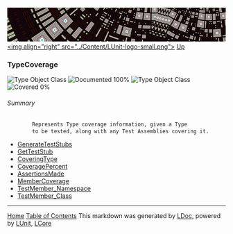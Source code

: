 ![](../Content/LUnit-banner-small.png "")
[&lt;img align=&quot;right&quot; src=&quot;../Content/LUnit-logo-small.png&quot;&gt;](../../README.md)
[Up](../LUnit.md)
### TypeCoverage
![Type Object Class](http://b.repl.ca/v1/Type-Object%20Class-lightgrey.png "") ![Documented 100%](http://b.repl.ca/v1/Documented-100%25-brightgreen.png "")
![Type Object Class](http://b.repl.ca/v1/Type-Object%20Class-lightgrey.png "") ![Covered 0%](http://b.repl.ca/v1/Covered-0%25-red.png "")
###### Summary

            Represents Type coverage information, given a Type
            to be tested, along with any Test Assemblies covering it.
            
 - [GenerateTestStubs](TypeCoverage_GenerateTestStubs.md)
 - [GetTestStub](TypeCoverage_GetTestStub.md)
 - [CoveringType](TypeCoverage_CoveringType.md)
 - [CoveragePercent](TypeCoverage_CoveragePercent.md)
 - [AssertionsMade](TypeCoverage_AssertionsMade.md)
 - [MemberCoverage](TypeCoverage_MemberCoverage.md)
 - [TestMember_Namespace](TypeCoverage_TestMember_Namespace.md)
 - [TestMember_Class](TypeCoverage_TestMember_Class.md)


---
[Home](../../README.md) [Table of Contents](../../TableOfContents.md)
This markdown was generated by [LDoc](https://github.com/CodeSingularity/LDoc), powered by [LUnit](https://github.com/CodeSingularity/LUnit), [LCore](https://github.com/CodeSingularity/LCore)
